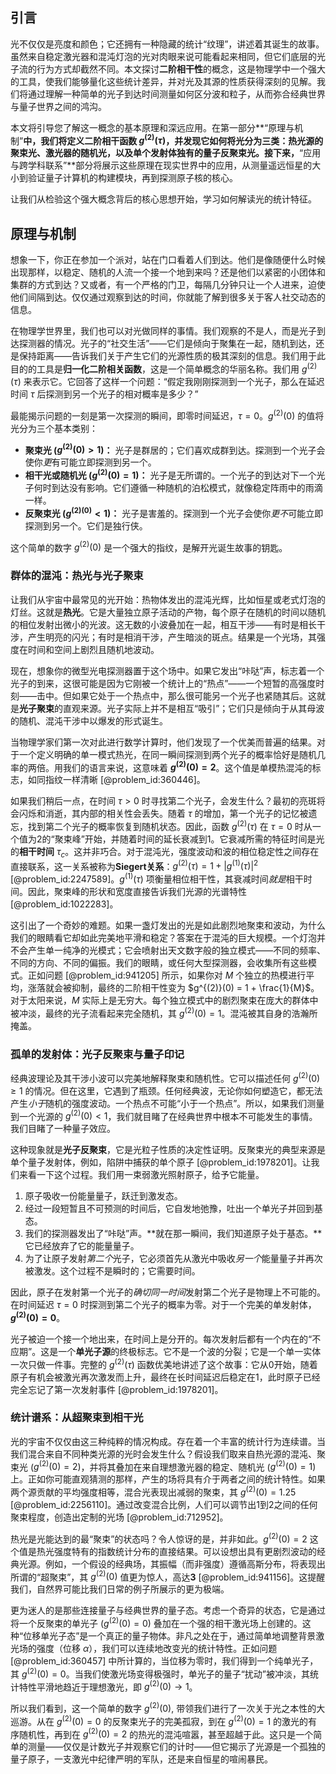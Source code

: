 ## 引言
光不仅仅是亮度和颜色；它还拥有一种隐藏的统计“纹理”，讲述着其诞生的故事。虽然来自稳定激光器和混沌灯泡的光对肉眼来说可能看起来相同，但它们底层的光子流的行为方式却截然不同。本文探讨**二阶相干性**的概念，这是物理学中一个强大的工具，使我们能够量化这些统计差异，并对光及其源的性质获得深刻的见解。我们将通过理解一种简单的光子到达时间测量如何区分波和粒子，从而弥合经典世界与量子世界之间的鸿沟。

本文将引导您了解这一概念的基本原理和深远应用。在第一部分**“原理与机制”**中，我们将定义二阶相干函数 $g^{(2)}(\tau)$，并发现它如何将光分为三类：热光源的聚束光、激光器的随机光，以及单个发射体独有的量子反聚束光。接下来，**“应用与跨学科联系”**部分将展示这些原理在现实世界中的应用，从测量遥远恒星的大小到验证量子计算机的构建模块，再到探测原子核的核心。

让我们从检验这个强大概念背后的核心思想开始，学习如何解读光的统计特征。

## 原理与机制

想象一下，你正在参加一个派对，站在门口看着人们到达。他们是像随便什么时候出现那样，以稳定、随机的人流一个接一个地到来吗？还是他们以紧密的小团体和集群的方式到达？又或者，有一个严格的门卫，每隔几分钟只让一个人进来，迫使他们间隔到达。仅仅通过观察到达的时间，你就能了解到很多关于客人社交动态的信息。

在物理学世界里，我们也可以对光做同样的事情。我们观察的不是人，而是光子到达探测器的情况。光子的“社交生活”——它们是倾向于聚集在一起，随机到达，还是保持距离——告诉我们关于产生它们的光源性质的极其深刻的信息。我们用于此目的的工具是**归一化二阶相关函数**，这是一个简单概念的华丽名称。我们用 $g^{(2)}(\tau)$ 来表示它。它回答了这样一个问题：“假定我刚刚探测到一个光子，那么在延迟时间 $\tau$ 后探测到另一个光子的相对概率是多少？”

最能揭示问题的一刻是第一次探测的瞬间，即零时间延迟，$\tau=0$。$g^{(2)}(0)$ 的值将光分为三个基本类别：

-   **聚束光 ($g^{(2)}(0) > 1$)：** 光子是群居的；它们喜欢成群到达。探测到一个光子会使你*更*有可能立即探测到另一个。
-   **相干光或随机光 ($g^{(2)}(0) = 1$)：** 光子是无所谓的。一个光子的到达对下一个光子何时到达没有影响。它们遵循一种随机的泊松模式，就像稳定阵雨中的雨滴一样。
-   **反聚束光 ($g^{(2)(0)} < 1$)：** 光子是害羞的。探测到一个光子会使你*更不*可能立即探测到另一个。它们是独行侠。

这个简单的数字 $g^{(2)}(0)$ 是一个强大的指纹，是解开光诞生故事的钥匙。

### 群体的混沌：热光与光子聚束

让我们从宇宙中最常见的光开始：热物体发出的混沌光辉，比如恒星或老式灯泡的灯丝。这就是**热光**。它是大量独立原子活动的产物，每个原子在随机的时间以随机的相位发射出微小的光波。这无数的小波叠加在一起，相互干涉——有时是相长干涉，产生明亮的闪光；有时是相消干涉，产生暗淡的斑点。结果是一个光场，其强度在时间和空间上剧烈且随机地波动。

现在，想象你的微型光电探测器置于这个场中。如果它发出“咔哒”声，标志着一个光子的到来，这很可能是因为它刚被一个统计上的“热点”——一个短暂的高强度时刻——击中。但如果它处于一个热点中，那么很可能另一个光子也紧随其后。这就是**光子聚束**的直观来源。光子实际上并不是相互“吸引”；它们只是倾向于从其母波的随机、混沌干涉中以爆发的形式诞生。

当物理学家们第一次对此进行数学计算时，他们发现了一个优美而普遍的结果。对于一个定义明确的单一模式热光，在同一瞬间探测到两个光子的概率恰好是随机几率的两倍。用我们的语言来说，这意味着 **$g^{(2)}(0) = 2$**。这个值是单模热混沌的标志，如同指纹一样清晰 [@problem_id:360446]。

如果我们稍后一点，在时间 $\tau > 0$ 时寻找第二个光子，会发生什么？最初的亮斑将会闪烁和消逝，其内部的相关性会丢失。随着 $\tau$ 的增加，第一个光子的记忆被遗忘，找到第二个光子的概率恢复到随机状态。因此，函数 $g^{(2)}(\tau)$ 在 $\tau=0$ 时从一个值为2的“聚束峰”开始，并随着时间的延长衰减到1。它衰减所需的特征时间是光的**相干时间** $\tau_c$。这并非巧合。对于混沌光，强度波动和波的相位稳定性之间存在直接联系，这一关系被称为**Siegert关系**：$g^{(2)}(\tau) = 1 + |g^{(1)}(\tau)|^2$ [@problem_id:2247589]。$g^{(1)}(\tau)$ 项衡量相位相干性，其衰减时间*就是*相干时间。因此，聚束峰的形状和宽度直接告诉我们光源的光谱特性 [@problem_id:1022283]。

这引出了一个奇妙的难题。如果一盏灯发出的光是如此剧烈地聚束和波动，为什么我们的眼睛看它却如此完美地平滑和稳定？答案在于混沌的巨大规模。一个灯泡并不会产生单一纯净的光模式；它会喷射出天文数字般的独立模式——不同的频率、不同的方向、不同的偏振。我们的眼睛，或任何大型探测器，会收集所有这些模式。正如问题 [@problem_id:941205] 所示，如果你对 $M$ 个独立的热模进行平均，涨落就会被抑制，最终的二阶相干性变为 $g^{(2)}(0) = 1 + \frac{1}{M}$。对于太阳来说，$M$ 实际上是无穷大。每个独立模式中的剧烈聚束在庞大的群体中被冲淡，最终的光子流看起来完全随机，其 $g^{(2)}(0) = 1$。混沌被其自身的浩瀚所掩盖。

### 孤单的发射体：光子反聚束与量子印记

经典波理论及其干涉小波可以完美地解释聚束和随机性。它可以描述任何 $g^{(2)}(0) \ge 1$ 的情况。但在这里，它遇到了瓶颈。任何经典波，无论你如何塑造它，都无法产生*小于*随机的强度波动。一个热点不可能“小于一个热点”。所以，如果我们测量到一个光源的 $g^{(2)}(0) < 1$，我们就目睹了在经典世界中根本不可能发生的事情。我们目睹了一种量子效应。

这种现象就是**光子反聚束**，它是光粒子性质的决定性证明。反聚束光的典型来源是单个量子发射体，例如，陷阱中捕获的单个原子 [@problem_id:1978201]。让我们来看一下这个过程。我们用一束弱激光照射原子，给予它能量。

1.  原子吸收一份能量量子，跃迁到激发态。
2.  经过一段短暂且不可预测的时间后，它自发地弛豫，吐出一个单光子并回到基态。
3.  我们的探测器发出了“咔哒”声。**就在那一瞬间，我们知道原子处于基态。**它已经放弃了它的能量量子。
4.  为了让原子发射*第二个*光子，它必须首先从激光中吸收*另一个*能量量子并再次被激发。这个过程不是瞬时的；它需要时间。

因此，原子在发射第一个光子的*确切同一时间*发射第二个光子是物理上不可能的。在时间延迟 $\tau=0$ 时探测到第二个光子的概率为零。对于一个完美的单发射体，**$g^{(2)}(0) = 0$**。

光子被迫一个接一个地出来，在时间上是分开的。每次发射后都有一个内在的“不应期”。这是一个**单光子源**的终极标志。它不是一个波的分裂；它是一个单一实体一次只做一件事。完整的 $g^{(2)}(\tau)$ 函数优美地讲述了这个故事：它从0开始，随着原子有机会被激光再次激发而上升，最终在长时间延迟后稳定在1，此时原子已经完全忘记了第一次发射事件 [@problem_id:1978201]。

### 统计谱系：从超聚束到相干光

光的宇宙不仅仅由这三种纯粹的情况构成。存在着一个丰富的统计行为连续谱。当我们混合来自不同种类光源的光时会发生什么？假设我们取来自热光源的混沌、聚束光 ($g^{(2)}(0)=2$)，并将其叠加在来自理想激光器的稳定、随机光 ($g^{(2)}(0)=1$) 上。正如你可能直观猜测的那样，产生的场将具有介于两者之间的统计特性。如果两个源贡献的平均强度相等，混合光表现出减弱的聚束，其 $g^{(2)}(0) = 1.25$ [@problem_id:2256110]。通过改变混合比例，人们可以调节出1到2之间的任何聚束程度，创造出定制的光场 [@problem_id:712952]。

热光是光能达到的最“聚束”的状态吗？令人惊讶的是，并非如此。$g^{(2)}(0)=2$ 这个值是热光强度特有的指数统计分布的直接结果。可以设想出具有更剧烈波动的经典光源。例如，一个假设的经典场，其振幅（而非强度）遵循高斯分布，将表现出所谓的“超聚束”，其 $g^{(2)}(0)$ 值更为惊人，高达**3** [@problem_id:941156]。这提醒我们，自然界可能比我们日常的例子所展示的更为极端。

更为迷人的是那些连接量子与经典世界的量子态。考虑一个奇异的状态，它是通过将一个反聚束的单光子 ($g^{(2)}(0)=0$) 叠加在一个强的相干激光场上创建的。这种“位移单光子态”是一个真正的量子物体。非凡之处在于，通过简单地调整背景激光场的强度（位移 $\alpha$），我们可以连续地改变光的统计特性。正如问题 [@problem_id:360457] 中所计算的，当位移为零时，我们得到一个纯单光子，其 $g^{(2)}(0)=0$。当我们使激光场变得极强时，单光子的量子“扰动”被冲淡，其统计特性平滑地趋近于理想激光，即 $g^{(2)}(0) \to 1$。

所以我们看到，这一个简单的数字 $g^{(2)}(0)$, 带领我们进行了一次关于光之本性的大巡游。从在 $g^{(2)}(0)=0$ 的反聚束光子的完美孤寂，到在 $g^{(2)}(0)=1$ 的激光的有序随机性，再到在 $g^{(2)}(0)=2$ 的热光的混沌喧嚣，甚至超越于此。这只是一个简单的测量——仅仅是计数光子并观察它们的计时——但它揭示了光源是一个孤独的量子原子，一支激光中纪律严明的军队，还是来自恒星的喧闹暴民。

